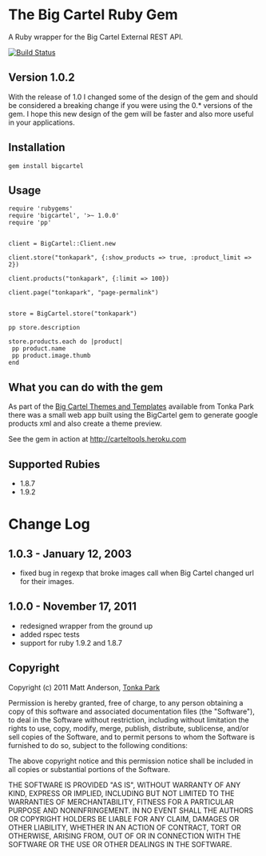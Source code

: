 The Big Cartel Ruby Gem
====================
A Ruby wrapper for the Big Cartel External REST API.

[![Build Status](https://secure.travis-ci.org/tonkapark/bigcartel.png)](http://travis-ci.org/tonkapark/bigcartel)

Version 1.0.2
-----------

With the release of 1.0 I changed some of the design of the gem and should be considered a breaking change if you were using the 0.* versions of the gem. I hope this new design of the gem will be faster and also more useful in your applications.


Installation
------------
    gem install bigcartel
    
Usage
------
    require 'rubygems'
    require 'bigcartel', '>~ 1.0.0'
    require 'pp'


    client = BigCartel::Client.new
    
    client.store("tonkapark", {:show_products => true, :product_limit => 2})
    
    client.products("tonkapark", {:limit => 100})
    
    client.page("tonkapark", "page-permalink")
    
    
    store = BigCartel.store("tonkapark")     

    pp store.description
    
    store.products.each do |product|
     pp product.name
     pp product.image.thumb
    end
    
    
    
    
What you can do with the gem
---------

As part of the [Big Cartel Themes and Templates](http://themes.tonkapark.com) available from Tonka Park there was a small web app built using the BigCartel gem to generate google products xml and also create a theme preview.

See the gem in action at http://carteltools.heroku.com


Supported Rubies
----------------
 * 1.8.7
 * 1.9.2


Change Log
==========
1.0.3 - January 12, 2003
--------------
* fixed bug in regexp that broke images call when Big Cartel changed url for their images.

1.0.0 - November 17, 2011
--------------
* redesigned wrapper from the ground up
* added rspec tests 
* support for ruby 1.9.2 and 1.8.7



Copyright
---------
Copyright (c) 2011 Matt Anderson, [Tonka Park](http://tonkapark.com)

Permission is hereby granted, free of charge, to any person obtaining a copy of this software and associated documentation files (the "Software"), to deal in the Software without restriction, including without limitation the rights to use, copy, modify, merge, publish, distribute, sublicense, and/or sell copies of the Software, and to permit persons to whom the Software is furnished to do so, subject to the following conditions:

The above copyright notice and this permission notice shall be included in all copies or substantial portions of the Software.

THE SOFTWARE IS PROVIDED "AS IS", WITHOUT WARRANTY OF ANY KIND, EXPRESS OR IMPLIED, INCLUDING BUT NOT LIMITED TO THE WARRANTIES OF MERCHANTABILITY, FITNESS FOR A PARTICULAR PURPOSE AND NONINFRINGEMENT. IN NO EVENT SHALL THE AUTHORS OR COPYRIGHT HOLDERS BE LIABLE FOR ANY CLAIM, DAMAGES OR OTHER LIABILITY, WHETHER IN AN ACTION OF CONTRACT, TORT OR OTHERWISE, ARISING FROM, OUT OF OR IN CONNECTION WITH THE SOFTWARE OR THE USE OR OTHER DEALINGS IN THE SOFTWARE.